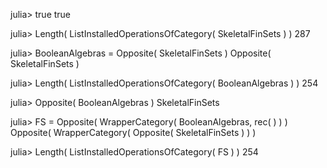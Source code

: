
julia> true
true

julia> Length( ListInstalledOperationsOfCategory( SkeletalFinSets ) )
287

julia> BooleanAlgebras = Opposite( SkeletalFinSets )
Opposite( SkeletalFinSets )

julia> Length( ListInstalledOperationsOfCategory( BooleanAlgebras ) )
254

julia> Opposite( BooleanAlgebras )
SkeletalFinSets

julia> FS = Opposite( WrapperCategory( BooleanAlgebras, rec( ) ) )
Opposite( WrapperCategory( Opposite( SkeletalFinSets ) ) )

julia> Length( ListInstalledOperationsOfCategory( FS ) )
254
